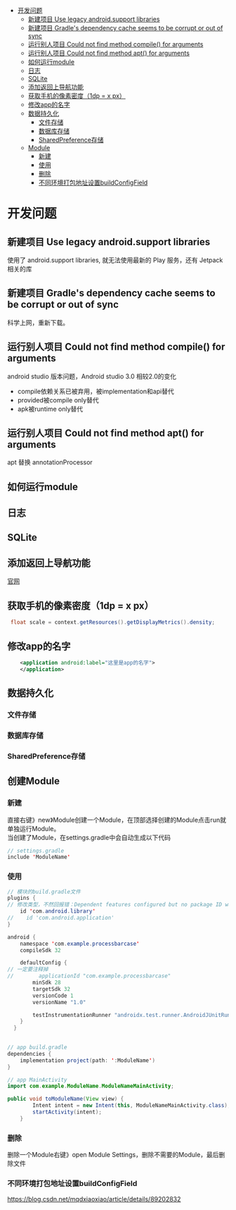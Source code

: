 - [开发问题](#开发问题)
  - [新建项目 Use legacy android.support libraries](#新建项目-use-legacy-androidsupport-libraries)
  - [新建项目 Gradle's dependency cache seems to be corrupt or out of sync](#新建项目-gradles-dependency-cache-seems-to-be-corrupt-or-out-of-sync)
  - [运行别人项目 Could not find method compile() for arguments](#运行别人项目-could-not-find-method-compile-for-arguments)
  - [运行别人项目 Could not find method apt() for arguments](#运行别人项目-could-not-find-method-apt-for-arguments)
  - [如何运行module](#如何运行module)
  - [日志](#日志)
  - [SQLite](#sqlite)
  - [添加返回上导航功能](#添加返回上导航功能)
  - [获取手机的像素密度（1dp = x px）](#获取手机的像素密度1dp--x-px)
  - [修改app的名字](#修改app的名字)
  - [数据持久化](#数据持久化)
    - [文件存储](#文件存储)
    - [数据库存储](#数据库存储)
    - [SharedPreference存储](#sharedpreference存储)
  - [Module](#module)
    - [新建](#新建)
    - [使用](#使用)
    - [删除](#删除)
    - [不同环境打包地址设置buildConfigField](#不同环境打包地址设置buildconfigfield)

# 开发问题

## 新建项目 Use legacy android.support libraries

使用了 android.support libraries, 就无法使用最新的 Play 服务，还有 Jetpack 相关的库

## 新建项目 Gradle's dependency cache seems to be corrupt or out of sync

科学上网，重新下载。

## 运行别人项目 Could not find method compile() for arguments

android studio 版本问题，Android studio 3.0 相较2.0的变化

- compile依赖关系已被弃用，被implementation和api替代
- provided被compile only替代
- apk被runtime only替代

## 运行别人项目 Could not find method apt() for arguments

apt 替换 annotationProcessor

## 如何运行module

## 日志

<!-- TODO: Log.e、Log.d..... -->

## SQLite
<!-- TODO:  -->

## 添加返回上导航功能

[官网](https://developer.android.google.cn/guide/topics/manifest/activity-element?hl=zh-cn#parent)

## 获取手机的像素密度（1dp = x px）

```Java
 float scale = context.getResources().getDisplayMetrics().density;
```

## 修改app的名字

```xml
    <application android:label="这里是app的名字">
    </application>

```

## 数据持久化

### 文件存储
<!-- TODO: -->
### 数据库存储
<!-- TODO: -->
### SharedPreference存储
<!-- TODO: -->

## 创建Module

### 新建

直接右键》new》Module创建一个Module，在顶部选择创建的Module点击run就单独运行Module。  
当创建了Module，在settings.gradle中会自动生成以下代码

```java
// settings.gradle
include 'ModuleName'
```

### 使用

```java
// 模块的build.gradle文件
plugins {
// 修改类型，不然回报错：Dependent features configured but no package ID was set
    id 'com.android.library'
//    id 'com.android.application'
}

android {
    namespace 'com.example.processbarcase'
    compileSdk 32

    defaultConfig {
// 一定要注释掉
//        applicationId "com.example.processbarcase"
        minSdk 28
        targetSdk 32
        versionCode 1
        versionName "1.0"

        testInstrumentationRunner "androidx.test.runner.AndroidJUnitRunner"
    }
  }
  
```

```java
// app build.gradle
dependencies {
    implementation project(path: ':ModuleName')
}
```

```java
// app MainActivity
import com.example.ModuleName.ModuleNameMainActivity;

public void toModuleName(View view) {
        Intent intent = new Intent(this, ModuleNameMainActivity.class);
        startActivity(intent);
    }

```

### 删除

删除一个Module右键》open Module Settings，删除不需要的Module，最后删除文件

### 不同环境打包地址设置buildConfigField

<https://blog.csdn.net/mqdxiaoxiao/article/details/89202832>
